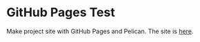 # GitHub Pages Test

Make project site with GitHub Pages and Pelican.
The site is [here](https://muranamihdk.github.io/pages_test/).
